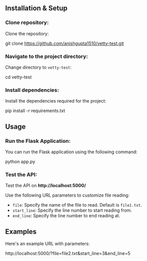 ## Installation & Setup

### Clone repository:
Clone the repository:

git clone https://github.com/anishgupta1510/vetty-test.git

### Navigate to the project directory:
Change directory to `vetty-test`:

cd vetty-test

### Install dependencies:
Install the dependencies required for the project:

pip install -r requirements.txt


## Usage

### Run the Flask Application:
You can run the Flask application using the following command:

python app.py

### Test the API:
Test the API on **http://localhost:5000/**

Use the following URL parameters to customize file reading:

- `file`: Specify the name of the file to read. Default is `file1.txt`.
- `start_line`: Specify the line number to start reading from.
- `end_line`: Specify the line number to end reading at.

## Examples

Here's an example URL with parameters:

http://localhost:5000/?file=file2.txt&start_line=3&end_line=5
